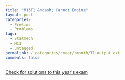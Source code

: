 ```yaml
---
title: "M13T1 &ndash; Carnot Engine"
layout: post
categories:
  - Prelims
  - Problems
tags:
  - Statmech
  - M13
  - untagged
permalink: /:categories/:year/:month/T1:output_ext
comments: false
---
```

<object data="2013M1T.pdf" type="application/pdf" width="100%" height="500"></object>
<div class="message"><a href='https://princetonprelim.com/prelim/31/'>Check for solutions to this year's exam</a></div>